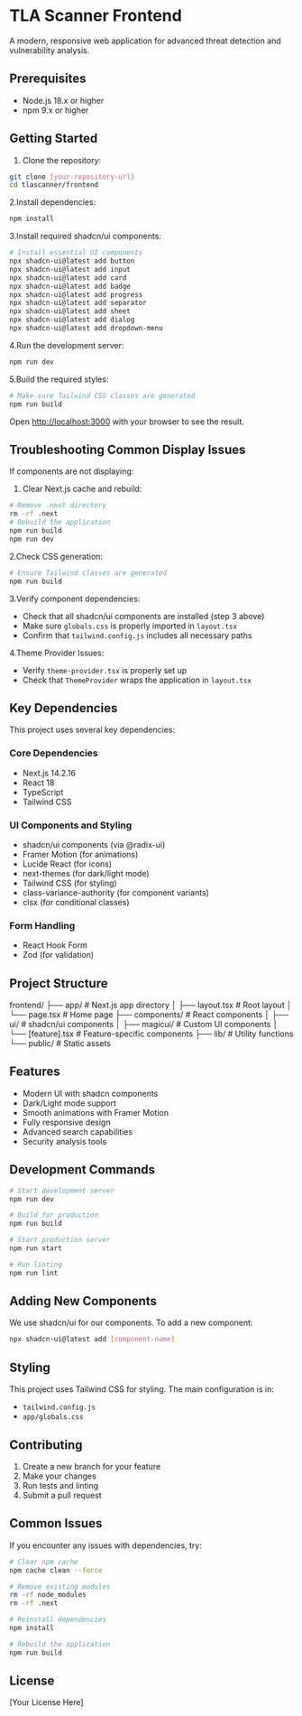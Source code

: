 # TLA Scanner Frontend

A modern, responsive web application for advanced threat detection and vulnerability analysis.

## Prerequisites

- Node.js 18.x or higher
- npm 9.x or higher

## Getting Started

1. Clone the repository:

```bash
git clone [your-repository-url]
cd tlascanner/frontend
```

2.Install dependencies:

```bash
npm install
```

3.Install required shadcn/ui components:

```bash
# Install essential UI components
npx shadcn-ui@latest add button
npx shadcn-ui@latest add input
npx shadcn-ui@latest add card
npx shadcn-ui@latest add badge
npx shadcn-ui@latest add progress
npx shadcn-ui@latest add separator
npx shadcn-ui@latest add sheet
npx shadcn-ui@latest add dialog
npx shadcn-ui@latest add dropdown-menu
```

4.Run the development server:

```bash
npm run dev
```

5.Build the required styles:

```bash
# Make sure Tailwind CSS classes are generated
npm run build
```

Open [http://localhost:3000](http://localhost:3000) with your browser to see the result.

## Troubleshooting Common Display Issues

If components are not displaying:

1. Clear Next.js cache and rebuild:

```bash
# Remove .next directory
rm -rf .next
# Rebuild the application
npm run build
npm run dev
```

2.Check CSS generation:

```bash
# Ensure Tailwind classes are generated
npm run build
```

3.Verify component dependencies:

- Check that all shadcn/ui components are installed (step 3 above)
- Make sure `globals.css` is properly imported in `layout.tsx`
- Confirm that `tailwind.config.js` includes all necessary paths

4.Theme Provider Issues:

- Verify `theme-provider.tsx` is properly set up
- Check that `ThemeProvider` wraps the application in `layout.tsx`

## Key Dependencies

This project uses several key dependencies:

### Core Dependencies

- Next.js 14.2.16
- React 18
- TypeScript
- Tailwind CSS

### UI Components and Styling

- shadcn/ui components (via @radix-ui)
- Framer Motion (for animations)
- Lucide React (for icons)
- next-themes (for dark/light mode)
- Tailwind CSS (for styling)
- class-variance-authority (for component variants)
- clsx (for conditional classes)

### Form Handling

- React Hook Form
- Zod (for validation)

## Project Structure

frontend/
├── app/                    # Next.js app directory
│   ├── layout.tsx         # Root layout
│   └── page.tsx           # Home page
├── components/            # React components
│   ├── ui/               # shadcn/ui components
│   ├── magicui/          # Custom UI components
│   └── [feature].tsx     # Feature-specific components
├── lib/                   # Utility functions
└── public/               # Static assets

## Features

- Modern UI with shadcn components
- Dark/Light mode support
- Smooth animations with Framer Motion
- Fully responsive design
- Advanced search capabilities
- Security analysis tools

## Development Commands

```bash
# Start development server
npm run dev

# Build for production
npm run build

# Start production server
npm run start

# Run linting
npm run lint
```

## Adding New Components

We use shadcn/ui for our components. To add a new component:

```bash
npx shadcn-ui@latest add [component-name]
```

## Styling

This project uses Tailwind CSS for styling. The main configuration is in:

- `tailwind.config.js`
- `app/globals.css`

## Contributing

1. Create a new branch for your feature
2. Make your changes
3. Run tests and linting
4. Submit a pull request

## Common Issues

If you encounter any issues with dependencies, try:

```bash
# Clear npm cache
npm cache clean --force

# Remove existing modules
rm -rf node_modules
rm -rf .next

# Reinstall dependencies
npm install

# Rebuild the application
npm run build
```

## License

[Your License Here]
